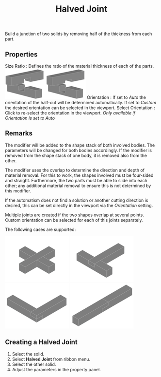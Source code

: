 ﻿---
uid: ee35e475-eb9c-4871-9da8-e04e53faef6a
title: Halved Joint
---
Build a junction of two solids by removing half of the thickness from each part.

## Properties
Size Ratio
:   Defines the ratio of the material thickness of each of the parts.
    ![_Size Ratio = 50%_, _Size Ratio = 25%_](HalvedJointSizeRatio.png)
Orientation
:   If set to _Auto_ the orientation of the half-cut will be determined automatically. If set to _Custom_ the desired orientation can be selected in the viewport.
Select Orientation
:   Click to re-select the orientation in the viewport.
    _Only available if Orientation is set to Auto_

## Remarks

The modifier will be added to the shape stack of both involved bodies. The parameters will be changed for both bodies accordingly. If the modifier is removed from the shape stack of one body, it is removed also from the other.

The modifier uses the overlap to determine the direction and depth of material removal. For this to work, the shapes involved must be four-sided and straight. Furthermore, the two parts must be able to slide into each other; any additional material removal to ensure this is not determined by this modifier.

If the automatism does not find a solution or another cutting direction is desired, this can be set directly in the viewport via the _Orientation_ setting.

Multiple joints are created if the two shapes overlap at several points. Custom orientation can be selected for each of this joints separately.

The following cases are supported:

![Cross Overlap](HalvedJointCaseCross.png)
![Tees Overlap](HalvedJointCaseTee.png)
![Corner Overlap](HalvedJointCaseCorner.png)
![Parallel Overlap](HalvedJointCaseParallel.png)

## Creating a Halved Joint

1. Select the solid.
2. Select __Halved Joint__ from ribbon menu.
3. Select the other solid.
4. Adjust the parameters in the property panel.
